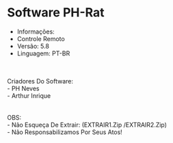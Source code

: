 # Software PH-Rat </br>
- Informações: </br>
- Controle Remoto </br>
- Versão: 5.8 </br>
- Linguagem: PT-BR </br>
</br>
</br>
Criadores Do Software: </br>
- PH Neves </br>
- Arthur Inrique </br>
</br>
</br>
OBS: </br>
- Não Esqueça De Extrair: (EXTRAIR1.Zip /EXTRAIR2.Zip) </br>
- Não Responsabilizamos Por Seus Atos!</br>
</br>
</br>
